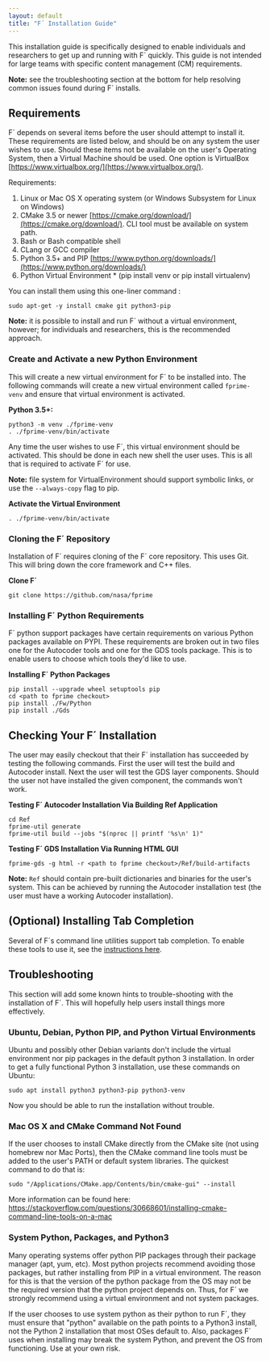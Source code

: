 ```yaml
---
layout: default
title: "F´ Installation Guide"
---
```


This installation guide is specifically designed to enable individuals and researchers to get up and
running with F´ quickly. This guide is not intended for large teams with specific content
management (CM) requirements.

**Note:** see the troubleshooting section at the bottom for help resolving common issues found during F´ installs.

## Requirements

F´ depends on several items before the user should attempt to install it. These requirements are
listed below, and should be on any system the user wishes to use. Should these items not be
available on the user's Operating System, then a Virtual Machine should be used. One option is
VirtualBox [https://www.virtualbox.org/](https://www.virtualbox.org/).

Requirements:

1. Linux or Mac OS X operating system (or Windows Subsystem for Linux on Windows)
2. CMake 3.5 or newer [https://cmake.org/download/](https://cmake.org/download/). CLI tool must be available on system path.
3. Bash or Bash compatible shell
4. CLang or GCC compiler
5. Python 3.5+ and PIP [https://www.python.org/downloads/](https://www.python.org/downloads/)
6. Python Virtual Environment \* (pip install venv or pip install virtualenv)

You can install them using this one-liner command :

```sudo apt-get -y install cmake git python3-pip```

**Note:** it is possible to install and run F´ without a virtual environment, however; for
individuals and researchers, this is the recommended approach.


### Create and Activate a new Python Environment

This will create a new virtual environment for F´ to be installed into. The following commands
will create a new virtual environment called `fprime-venv` and ensure that virtual environment
is activated.

**Python 3.5+:**
```
python3 -m venv ./fprime-venv
. ./fprime-venv/bin/activate
```

Any time the user wishes to use F´, this virtual environment should be activated. This should be
done in each new shell the user uses. This is all that is required to activate F´ for use.

**Note:** file system for VirtualEnvironment should support symbolic links, or use the `--always-copy` flag to pip.


**Activate the Virtual Environment**
```
. ./fprime-venv/bin/activate
```

### Cloning the F´ Repository

Installation of F´ requires cloning of the F´ core repository. This uses Git. This will bring
down the core framework and C++ files.

**Clone F´**
```
git clone https://github.com/nasa/fprime
```


### Installing F´ Python Requirements

F´ python support packages have certain requirements on various Python packages available on PYPI.
These requirements are broken out in two files one for the Autocoder tools and one for the GDS
tools package. This is to enable users to choose which tools they'd like to use.

**Installing F´ Python Packages**
```
pip install --upgrade wheel setuptools pip
cd <path to fprime checkout>
pip install ./Fw/Python
pip install ./Gds
```

## Checking Your F´ Installation

The user may easily checkout that their F´ installation has succeeded by testing the following
commands. First the user will test the build and Autocoder install. Next the user will test the GDS
layer components. Should the user not have installed the given component, the commands won't work.

**Testing F´ Autocoder Installation Via Building Ref Application**
```
cd Ref
fprime-util generate
fprime-util build --jobs "$(nproc || printf '%s\n' 1)"
```

**Testing F´ GDS Installation Via Running HTML GUI**
```
fprime-gds -g html -r <path to fprime checkout>/Ref/build-artifacts
```
**Note:** `Ref` should contain pre-built dictionaries and binaries for the user's system. This can
be achieved by running the Autocoder installation test (the user must have a working Autocoder
installation).

## (Optional) Installing Tab Completion

Several of F´s command line utilities support tab completion. To enable these tools to use it, see the [instructions here](UsersGuide/user/autocomplete.md).

## Troubleshooting

This section will add some known hints to trouble-shooting with the installation of F´. This will hopefully help users
install things more effectively.

### Ubuntu, Debian, Python PIP, and Python Virtual Environments

Ubuntu and possibly other Debian variants don't include the virtual environment nor pip packages in the default python 3
installation. In order to get a fully functional Python 3 installation, use these commands on Ubuntu:

```
sudo apt install python3 python3-pip python3-venv
```
Now you should be able to run the installation without trouble.

### Mac OS X and CMake Command Not Found

If the user chooses to install CMake directly from the CMake site (not using homebrew nor Mac Ports), then the CMake command
line tools must be added to the user's PATH or default system libraries.  The quickest command to do that is:

```
sudo "/Applications/CMake.app/Contents/bin/cmake-gui" --install
```
More information can be found here: https://stackoverflow.com/questions/30668601/installing-cmake-command-line-tools-on-a-mac


### System Python, Packages, and Python3

Many operating systems offer python PIP packages through their package manager (apt, yum, etc).  Most python projects
recommend avoiding those packages, but rather installing from PIP in a virtual environment.  The reason for this is that the
version of the python package from the OS may not be the required version that the python project depends on.  Thus, for
F´ we strongly recommend using a virtual environment and not system packages.

If the user chooses to use system python as their python to run F´, they must ensure that "python" available on the path
points to a Python3 install, not the Python 2 installation that most OSes default to.  Also, packages F´ uses when installing
may break the system Python, and prevent the OS from functioning.  Use at your own risk.
